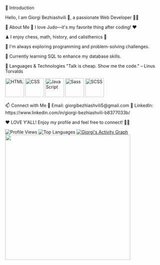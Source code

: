 📌 Introduction

Hello, I am Giorgi Bezhiashvili 🧍, a passionate Web Developer 👨‍💻

🌟 About Me
🥋 I love Judo—it's my favorite thing after coding! ❤️

♟ I enjoy chess, math, history, and calisthenics 💪

👀 I'm always exploring programming and problem-solving challenges.

🌱 Currently learning SQL to enhance my database skills.

🚀 Languages & Technologies
"Talk is cheap. Show me the code." – Linus Torvalds

<p align="left"> <img src="https://www.shareicon.net/download/2016/08/01/639868_development.ico" alt="HTML" width="60"> <img src="https://codybonney.com/images/1x1/tags/400x400/css.png" alt="CSS" width="60"> <img src="https://upload.wikimedia.org/wikipedia/commons/thumb/9/99/Unofficial_JavaScript_logo_2.svg/512px-Unofficial_JavaScript_logo_2.svg.png" alt="JavaScript" width="60"> <img src="https://encrypted-tbn0.gstatic.com/images?q=tbn:ANd9GcRHHXh4ol0H3KHguGdHW7rGfH9BvNBdXwB8HQ&s" alt="Sass" width="60"> <img src="https://pluginicons.craft-cdn.com/scssqTY8srJEesn2VFiUV73mUCyRIZsfXfDj2eOY.svg?1528091210" alt="SCSS" width="60"> </p>
📫 Connect with Me
📧 Email: giorgibezhiashvili5@gmail.com
🔗 LinkedIn: https://www.linkedin.com/in/giorgi-bezhiashvili-b8377033b/

❤️ LOVE Y'ALL! Enjoy my profile and feel free to connect! 🚀💞

![Profile Views](https://komarev.com/ghpvc/?username=giorgi-bezhiashvili&color=blue)
![Top Languages](https://github-readme-stats.vercel.app/api/top-langs/?username=giorgi-bezhiashvili&layout=compact&theme=tokyonight)
[![Giorgi's Activity Graph](https://github-readme-activity-graph.vercel.app/graph?username=giorgi-bezhiashvili&theme=tokyo-night)](https://github.com/Ashutosh00710/github-readme-activity-graph)
<img src="https://media.giphy.com/media/QTfX9Ejfra3ZmNxh6B/giphy.gif" width="400">

